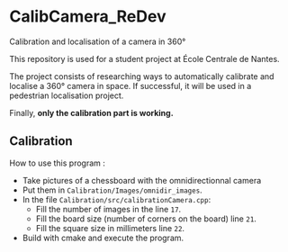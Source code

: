# CalibCamera_ReDev
Calibration and localisation of a camera in 360°


This repository is used for a student project at École Centrale de Nantes.

The project consists of researching ways to automatically calibrate and localise a 360° camera in space.
If successful, it will be used in a pedestrian localisation project.


Finally, **only the calibration part is working.**

## Calibration
How to use this program :
* Take pictures of a chessboard with the omnidirectionnal camera
* Put them in ```Calibration/Images/omnidir_images```.
* In the file ```Calibration/src/calibrationCamera.cpp```:
  * Fill the number of images in the line ```17```.
  * Fill the board size (number of corners on the board) line ```21```.
  * Fill the square size in millimeters line ```22```.
* Build with cmake and execute the program.
